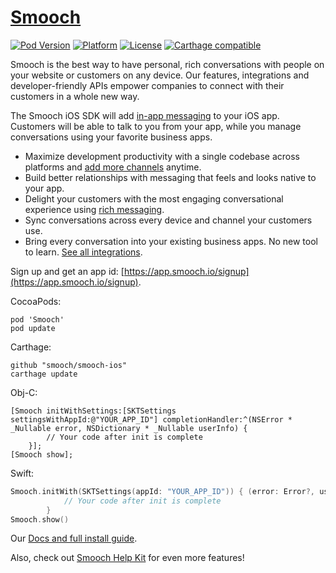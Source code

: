 # [Smooch](http://www.smooch.io)

[![Pod Version](http://img.shields.io/cocoapods/v/Smooch.svg)](http://cocoadocs.org/docsets/Smooch/)
[![Platform](http://img.shields.io/cocoapods/p/Smooch.svg)](http://cocoadocs.org/docsets/Smooch/)
[![License](http://img.shields.io/cocoapods/l/Smooch.svg)](http://smooch.io/terms.html)
[![Carthage compatible](https://img.shields.io/badge/Carthage-compatible-4BC51D.svg?style=flat)](https://github.com/Carthage/Carthage)

Smooch is the best way to have personal, rich conversations with people on your website or customers on any device. Our features, integrations and developer-friendly APIs empower companies to connect with their customers in a whole new way.

The Smooch iOS SDK will add [in-app messaging](https://smooch.io/in-app-messaging/) to your iOS app. Customers will be able to talk to you from your app, while you manage conversations using your favorite business apps.

- Maximize development productivity with a single codebase across platforms and [add more channels](https://smooch.io/cross-channel-messaging/) anytime.
- Build better relationships with messaging that feels and looks native to your app.
- Delight your customers with the most engaging conversational experience using [rich messaging](https://smooch.io/rich-messaging/).
- Sync conversations across every device and channel your customers use.
- Bring every conversation into your existing business apps. No new tool to learn. [See all integrations](https://smooch.io/integrations/).

Sign up and get an app id: [https://app.smooch.io/signup](https://app.smooch.io/signup).

CocoaPods:

    pod 'Smooch'
    pod update

Carthage:

    github "smooch/smooch-ios"
    carthage update

Obj-C:

```objc
[Smooch initWithSettings:[SKTSettings settingsWithAppId:@"YOUR_APP_ID"] completionHandler:^(NSError * _Nullable error, NSDictionary * _Nullable userInfo) {
        // Your code after init is complete
    }];
[Smooch show];
```

Swift:

```Swift
Smooch.initWith(SKTSettings(appId: "YOUR_APP_ID")) { (error: Error?, userInfo: [AnyHashable : Any]?) in
            // Your code after init is complete
        }
Smooch.show()
```

Our [Docs and full install guide](http://docs.smooch.io).

Also, check out [Smooch Help Kit](https://github.com/smooch/smooch-helpkit-ios) for even more features!
